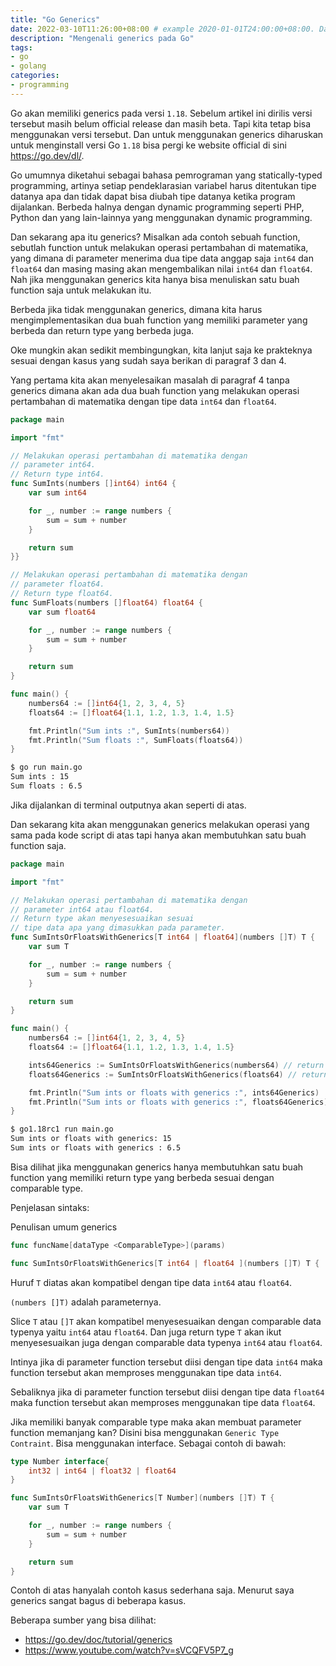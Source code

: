 ```yaml
---
title: "Go Generics"
date: 2022-03-10T11:26:00+08:00 # example 2020-01-01T24:00:00+08:00. Date should be the current time! you need insert it manually.
description: "Mengenali generics pada Go"
tags:
- go
- golang
categories:
- programming
---
```


Go akan memiliki generics pada versi `1.18`. Sebelum artikel ini dirilis versi tersebut masih belum official release dan masih beta. Tapi kita tetap bisa menggunakan versi tersebut. Dan untuk menggunakan generics diharuskan untuk menginstall versi Go `1.18` bisa pergi ke website official di sini https://go.dev/dl/.

Go umumnya diketahui sebagai bahasa pemrograman yang statically-typed programming, artinya setiap pendeklarasian variabel harus ditentukan tipe datanya apa dan tidak dapat bisa diubah tipe datanya ketika program dijalankan. Berbeda halnya dengan dynamic programming seperti PHP, Python dan yang lain-lainnya yang menggunakan dynamic programming.

Dan sekarang apa itu generics? Misalkan ada contoh sebuah function, sebutlah function untuk melakukan operasi pertambahan di matematika, yang dimana di parameter menerima dua tipe data anggap saja `int64` dan `float64` dan masing masing akan mengembalikan nilai `int64` dan `float64`. Nah jika menggunakan generics kita hanya bisa menuliskan satu buah function saja untuk melakukan itu.

Berbeda jika tidak menggunakan generics, dimana kita harus mengimplementasikan dua buah function yang memiliki parameter yang berbeda dan return type yang berbeda juga.

Oke mungkin akan sedikit membingungkan, kita lanjut saja ke prakteknya sesuai dengan kasus yang sudah saya berikan di paragraf 3 dan 4.

Yang pertama kita akan menyelesaikan masalah di paragraf 4 tanpa generics dimana akan ada dua buah function yang melakukan operasi pertambahan di matematika dengan tipe data `int64` dan `float64`.
```go
package main

import "fmt"

// Melakukan operasi pertambahan di matematika dengan
// parameter int64.
// Return type int64.
func SumInts(numbers []int64) int64 {
    var sum int64

    for _, number := range numbers {
        sum = sum + number
    }

    return sum
}}

// Melakukan operasi pertambahan di matematika dengan
// parameter float64.
// Return type float64.
func SumFloats(numbers []float64) float64 {
    var sum float64

    for _, number := range numbers {
        sum = sum + number
    }

    return sum
}

func main() {
    numbers64 := []int64{1, 2, 3, 4, 5}
    floats64 := []float64{1.1, 1.2, 1.3, 1.4, 1.5}

    fmt.Println("Sum ints :", SumInts(numbers64))
    fmt.Println("Sum floats :", SumFloats(floats64))
}
```

```bash
$ go run main.go
Sum ints : 15
Sum floats : 6.5
```

Jika dijalankan di terminal outputnya akan seperti di atas.

Dan sekarang kita akan menggunakan generics melakukan operasi yang sama pada kode script di atas tapi hanya akan membutuhkan satu buah function saja.

```go
package main

import "fmt"

// Melakukan operasi pertambahan di matematika dengan
// parameter int64 atau float64.
// Return type akan menyesesuaikan sesuai
// tipe data apa yang dimasukkan pada parameter.
func SumIntsOrFloatsWithGenerics[T int64 | float64](numbers []T) T {
    var sum T

    for _, number := range numbers {
        sum = sum + number
    }

    return sum
}

func main() {
    numbers64 := []int64{1, 2, 3, 4, 5}
    floats64 := []float64{1.1, 1.2, 1.3, 1.4, 1.5}

    ints64Generics := SumIntsOrFloatsWithGenerics(numbers64) // return int64
    floats64Generics := SumIntsOrFloatsWithGenerics(floats64) // return float64

    fmt.Println("Sum ints or floats with generics :", ints64Generics)
    fmt.Println("Sum ints or floats with generics :", floats64Generics)
}
```

```bash
$ go1.18rc1 run main.go
Sum ints or floats with generics: 15
Sum ints or floats with generics : 6.5
```

Bisa dilihat jika menggunakan generics hanya membutuhkan satu buah function yang memiliki return type yang berbeda sesuai dengan comparable type.

Penjelasan sintaks:

Penulisan umum generics

```go
func funcName[dataType <ComparableType>](params)
```

```go
func SumIntsOrFloatsWithGenerics[T int64 | float64 ](numbers []T) T {
```

Huruf `T` diatas akan kompatibel dengan tipe data `int64` atau `float64`.

`(numbers []T)` adalah parameternya.

Slice `T` atau `[]T` akan kompatibel menyesesuaikan dengan comparable data typenya yaitu `int64` atau `float64`. Dan juga return type `T` akan ikut menyesesuaikan juga dengan comparable data typenya `int64` atau `float64`.

Intinya jika di parameter function tersebut diisi dengan tipe data `int64` maka function tersebut akan memproses menggunakan tipe data `int64`.

Sebaliknya jika di parameter function tersebut diisi dengan tipe data `float64` maka function tersebut akan memproses menggunakan tipe data `float64`.

Jika memiliki banyak comparable type maka akan membuat parameter function memanjang kan? Disini bisa menggunakan `Generic Type Contraint`. Bisa menggunakan interface. Sebagai contoh di bawah:

```go
type Number interface{
    int32 | int64 | float32 | float64
}

func SumIntsOrFloatsWithGenerics[T Number](numbers []T) T {
    var sum T

    for _, number := range numbers {
        sum = sum + number
    }

    return sum
}
```

Contoh di atas hanyalah contoh kasus sederhana saja. Menurut saya generics sangat bagus di beberapa kasus.

Beberapa sumber yang bisa dilihat:
- https://go.dev/doc/tutorial/generics
- https://www.youtube.com/watch?v=sVCQFV5P7_g